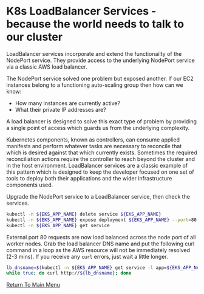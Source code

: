 # K8s LoadBalancer Services - because the world needs to talk to our cluster

LoadBalancer services incorporate and extend the functionailty of the NodePort service.
They provide access to the underlying NodePort service via a classic AWS load balancer.

The NodePort service solved one problem but exposed another.
If our EC2 instances belong to a functioning auto-scaling group then how can we know:

- How many instances are currently active?
- What their private IP addresses are?

A load balancer is designed to solve this exact type of problem by providing a single point of access which guards us from the underlying complexity.

Kubernetes components, known as controllers, can consume applied manifests and perform whatever tasks are necessary to reconcile that which is desired against that which currently exists. Sometimes the required reconciliation actions require the controller to reach beyond the cluster and in the host environment. LoadBalancer services are a classic example of this pattern which is designed to keep the developer focused on one set of tools to deploy both their applications and the wider infrastructure components used.

Upgrade the NodePort service to a LoadBalancer service, then check the services.
```bash
kubectl -n ${EKS_APP_NAME} delete service ${EKS_APP_NAME}
kubectl -n ${EKS_APP_NAME} expose deployment ${EKS_APP_NAME} --port=80 --type=LoadBalancer
kubectl -n ${EKS_APP_NAME} get service
```

External port 80 requests are now load balanced across the node port of all worker nodes. Grab the load balancer DNS name and put the following curl command in a loop as the AWS resource will not be immediately resolved (2-3 mins). If you receive any `curl` errors, just wait a little longer.
```bash
lb_dnsname=$(kubectl -n ${EKS_APP_NAME} get service -l app=${EKS_APP_NAME} -o jsonpath='{.items[0].status.loadBalancer.ingress[0].hostname}')
while true; do curl http://${lb_dnsname}; done
```

[Return To Main Menu](/README.md)
